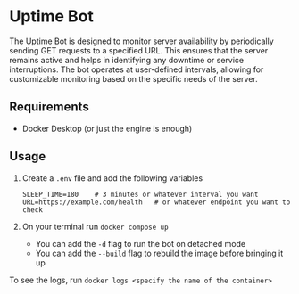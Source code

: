 # Uptime Bot

The Uptime Bot is designed to monitor server availability by periodically sending GET requests to a specified URL. This ensures that the server remains active and helps in identifying any downtime or service interruptions. The bot operates at user-defined intervals, allowing for customizable monitoring based on the specific needs of the server.

## Requirements

- Docker Desktop (or just the engine is enough)

## Usage

1. Create a `.env` file and add the following variables

   ```.env
   SLEEP_TIME=180    # 3 minutes or whatever interval you want
   URL=https://example.com/health   # or whatever endpoint you want to check
   ```

2. On your terminal run `docker compose up`
   - You can add the `-d` flag to run the bot on detached mode
   - You can add the `--build` flag to rebuild the image before bringing it up

To see the logs, run `docker logs <specify the name of the container>`

